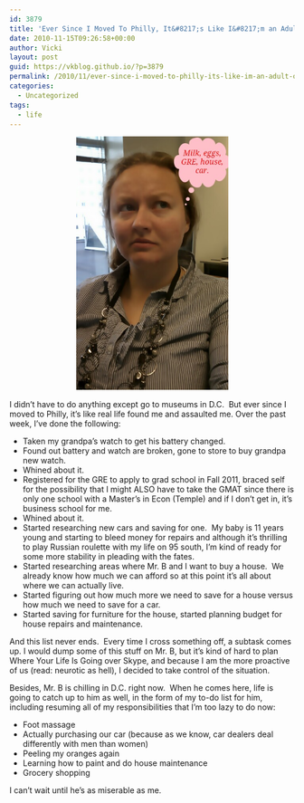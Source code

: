 ```yaml
---
id: 3879
title: 'Ever Since I Moved To Philly, It&#8217;s Like I&#8217;m an Adult or Something.'
date: 2010-11-15T09:26:58+00:00
author: Vicki
layout: post
guid: https://vkblog.github.io/?p=3879
permalink: /2010/11/ever-since-i-moved-to-philly-its-like-im-an-adult-or-something/
categories:
  - Uncategorized
tags:
  - life
---
```

<p style="text-align: center;">
  <a href="https://raw.githubusercontent.com/vkblog/vkblog.github.io/master/public/img/2010/11/wpid-1289830147_picsay-1289830147.jpg"><img class="aligncenter size-full wp-image-3880" title="wpid-1289830147_picsay-1289830147.jpg" src="https://raw.githubusercontent.com/vkblog/vkblog.github.io/master/public/img/2010/11/wpid-1289830147_picsay-1289830147.jpg" alt="" width="269" height="448" /></a>
</p>

I didn&#8217;t have to do anything except go to museums in D.C.  But ever since I moved to Philly, it&#8217;s like real life found me and assaulted me. Over the past week, I&#8217;ve done the following:

  * Taken my grandpa&#8217;s watch to get his battery changed.
  * Found out battery and watch are broken, gone to store to buy grandpa new watch.
  * Whined about it.
  * Registered for the GRE to apply to grad school in Fall 2011, braced self for the possibility that I might ALSO have to take the GMAT since there is only one school with a Master&#8217;s in Econ (Temple) and if I don&#8217;t get in, it&#8217;s business school for me.
  * Whined about it.
  * Started researching new cars and saving for one.  My baby is 11 years young and starting to bleed money for repairs and although it&#8217;s thrilling to play Russian roulette with my life on 95 south, I&#8217;m kind of ready for some more stability in pleading with the fates.
  * Started researching areas where Mr. B and I want to buy a house.  We already know how much we can afford so at this point it&#8217;s all about where we can actually live.
  * Started figuring out how much more we need to save for a house versus how much we need to save for a car.
  * Started saving for furniture for the house, started planning budget for house repairs and maintenance.

And this list never ends.  Every time I cross something off, a subtask comes up. I would dump some of this stuff on Mr. B, but it&#8217;s kind of hard to plan Where Your Life Is Going over Skype, and because I am the more proactive of us (read: neurotic as hell), I decided to take control of the situation.

Besides, Mr. B is chilling in D.C. right now.  When he comes here, life is going to catch up to him as well, in the form of my to-do list for him, including resuming all of my responsibilities that I&#8217;m too lazy to do now:

  * Foot massage
  * Actually purchasing our car (because as we know, car dealers deal differently with men than women)
  * Peeling my oranges again
  * Learning how to paint and do house maintenance
  * Grocery shopping

I can&#8217;t wait until he&#8217;s as miserable as me.